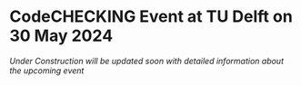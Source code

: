 # CodeCHECKING Event at TU Delft on 30 May 2024
*Under Construction*
*will be updated soon with detailed information about the upcoming event* 
